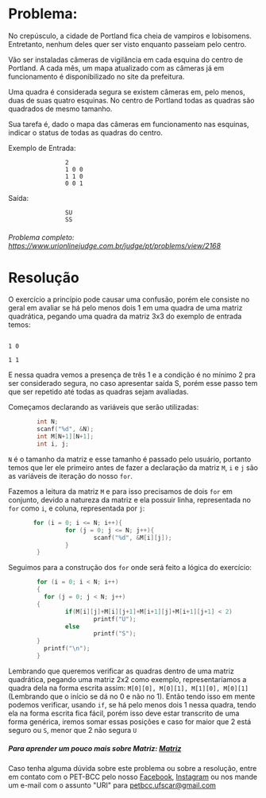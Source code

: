 # Problema:

No crepúsculo, a cidade de Portland fica cheia de vampiros e lobisomens. Entretanto, nenhum deles quer ser visto enquanto passeiam pelo centro.

Vão ser instaladas câmeras de vigilância em cada esquina do centro de Portland. A cada mês, um mapa atualizado com as câmeras já em funcionamento é disponibilizado no site da prefeitura.

Uma quadra é considerada segura se existem câmeras em, pelo menos, duas de suas quatro esquinas. No centro de Portland todas as quadras são quadrados de mesmo tamanho.

Sua tarefa é, dado o mapa das câmeras em funcionamento nas esquinas, indicar o status de todas as quadras do centro.


Exemplo de Entrada:

                    2
                    1 0 0
                    1 1 0
                    0 0 1
Saída: 

                    SU
                    SS


###### Problema completo: https://www.urionlinejudge.com.br/judge/pt/problems/view/2168

# Resolução

O exercício a princípio pode causar uma confusão, porém ele consiste no geral em avaliar se há pelo menos dois 1 em uma quadra de uma matriz quadrática, pegando uma quadra da matriz 3x3 do exemplo de entrada temos:  

                                                                          1 0 
                                                                          1 1 

E nessa quadra vemos a presença de três 1 e a condição é no mínimo 2 pra ser considerado segura, no caso apresentar saída S, porém esse passo tem que ser repetido até todas as quadras sejam avaliadas.

Começamos declarando as variáveis que serão utilizadas:

```c
        int N;
        scanf("%d", &N);
        int M[N+1][N+1];
        int i, j;
```

`N` é o tamanho da matriz e esse tamanho é passado pelo usuário, portanto temos que ler ele primeiro antes de fazer a declaração da matriz `M`, `i` e `j` são as variáveis de iteração do nosso `for`.

Fazemos a leitura da matriz `M` e para isso precisamos de dois `for` em conjunto, devido a natureza da matriz e ela possuir linha, representada no `for` como `i`, e coluna, representada por `j`:

```c
       for (i = 0; i <= N; i++){  
                for (j = 0; j <= N; j++){
                        scanf("%d", &M[i][j]);
                } 
        } 
```

Seguimos para a construção dos `for` onde será feito a lógica do exercício:

```c
        for (i = 0; i < N; i++)
        {  
          for (j = 0; j < N; j++)
        {
                if(M[i][j]+M[i][j+1]+M[i+1][j]+M[i+1][j+1] < 2)
                        printf("U");
                else 
                        printf("S");
        }
          printf("\n");
        }

```

Lembrando que queremos verificar as quadras dentro de uma matriz quadrática, pegando uma matriz 2x2 como exemplo, representaríamos a quadra dela na forma escrita assim: `M[0][0], M[0][1], M[1][0], M[0][1]` (Lembrando que o início se dá no 0 e não no 1). Então tendo isso em mente podemos verificar, usando `if`, se há pelo menos dois 1 nessa quadra, tendo ela na forma escrita fica fácil, porém isso deve estar transcrito de uma forma genérica, iremos somar essas posições e caso for maior que 2 está seguro ou `S`, menor que 2 não segura `U`

##### Para aprender um pouco mais sobre Matriz: [Matriz](http://linguagemc.com.br/matriz-em-c/)

Caso tenha alguma dúvida sobre este problema ou sobre a resolução, entre em contato com o PET-BCC pelo nosso
[Facebook](https://www.facebook.com/petbcc/),
[Instagram](https://www.instagram.com/petbcc.ufscar/)
ou nos mande um e-mail com o assunto "URI" para petbcc.ufscar@gmail.com